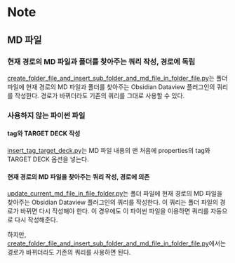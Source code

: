 # Note
## MD 파일
### 현재 경로의 MD 파일과 폴더를 찾아주는 쿼리 작성, 경로에 독립
[create_folder_file_and_insert_sub_folder_and_md_file_in_folder_file.py](create_folder_file_and_insert_sub_folder_and_md_file_in_folder_file.py)는 폴더 파일에 현재 경로의 MD 파일과 폴더를 찾아주는 Obsidian Dataview 플러그인의 쿼리를 작성한다. 경로가 바뀌더라도 기존의 쿼리를 그대로 사용할 수 있다.

### 사용하지 않는 파이썬 파일
#### tag와 TARGET DECK 작성
[insert_tag_target_deck.py](insert_tag_target_deck.py)는 MD 파일 내용의 맨 처음에 properties의 tag와 TARGET DECK 옵션을 넣는다.

#### 현재 경로의 MD 파일을 찾아주는 쿼리 작성, 경로에 의존
[update_current_md_file_in_file_folder.py](update_current_md_file_in_file_folder.py)는 폴더 파일에 현재 경로의 MD 파일을 찾아주는 Obsidian Dataview 플러그인의 쿼리를 작성한다. 이 쿼리는 폴더 파일의 경로가 바뀌면 다시 작성해야 한다. 이 경우에도 이 파이썬 파일을 이용하면 쿼리를 자동으로 다시 작성해준다.

하지만, [create_folder_file_and_insert_sub_folder_and_md_file_in_folder_file.py](create_folder_file_and_insert_sub_folder_and_md_file_in_folder_file.py)에서는 경로가 바뀌더라도 기존의 쿼리를 사용하면 된다.
